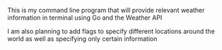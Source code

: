 This is my command line program that will provide relevant weather information in terminal using Go and the Weather API

I am also planning to add flags to specify different locations around the world as well as specifying only certain information
